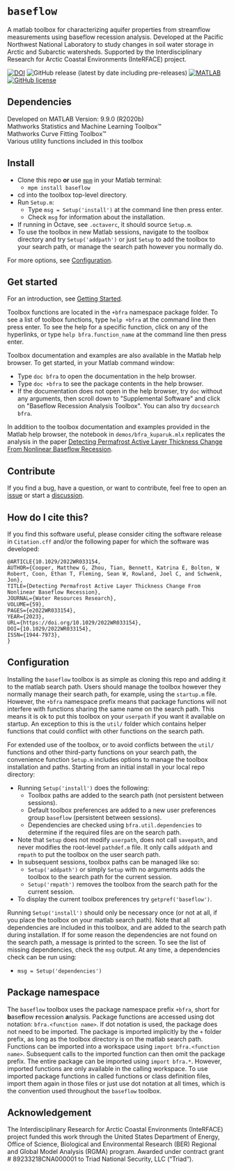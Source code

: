 # `baseflow`

A matlab toolbox for characterizing aquifer properties from streamflow measurements using baseflow recession analysis. Developed at the Pacific Northwest National Laboratory to study changes in soil water storage in Arctic and Subarctic watersheds. Supported by the Interdisciplinary Research for Arctic Coastal Environments (InteRFACE) project.

[![DOI](https://zenodo.org/badge/511647633.svg)](https://zenodo.org/badge/latestdoi/511647633) ![GitHub release (latest by date including pre-releases)](https://img.shields.io/github/v/release/mgcooper/baseflow?include_prereleases) [![MATLAB](https://github.com/mgcooper/baseflow/actions/workflows/ci.yml/badge.svg?branch=dev)](https://github.com/mgcooper/baseflow/actions/workflows/ci.yml) [![GitHub license](https://img.shields.io/github/license/mgcooper/baseflow)](https://github.com/mgcooper/baseflow/blob/main/LICENSE)

<!-- [![View baseflow on File Exchange](https://www.mathworks.com/matlabcentral/images/matlab-file-exchange.svg)](https://www.mathworks.com/matlabcentral/fileexchange/<insert final part of baseflow link here>) -->

## Dependencies

Developed on MATLAB Version: 9.9.0 (R2020b)  
Mathworks Statistics and Machine Learning Toolbox&trade;  
Mathworks Curve Fitting Toolbox&trade;  
Various utility functions included in this toolbox

## Install

- Clone this repo **or** use [`mpm`](http://mobeets.github.io/mpm/) in your Matlab terminal:
  - `mpm install baseflow`
- cd into the toolbox top-level directory.
- Run `Setup.m`:
  - Type `msg = Setup('install')` at the command line then press enter.
  - Check `msg` for information about the installation.
- If running in Octave, see `.octaverc`, it should source `Setup.m`.
- To use the toolbox in new Matlab sessions, navigate to the toolbox directory and try `Setup('addpath')` or just `Setup` to add the toolbox to your search path, or manage the search path however you normally do.

For more options, see [Configuration](#configuration).

## Get started

For an introduction, see [Getting Started](https://mgcooper.github.io/baseflow/).

Toolbox functions are located in the `+bfra` namespace package folder. To see a list of toolbox functions, type `help +bfra` at the command line then press enter. To see the help for a specific function, click on any of the hyperlinks, or type `help bfra.function_name` at the command line then press enter.

Toolbox documentation and examples are also available in the Matlab help browser. To get started, in your Matlab command window:

- Type `doc bfra` to open the documentation in the help browser.
- Type `doc +bfra` to see the package contents in the help browser.
- If the documentation does not open in the help browser, try `doc` without any arguments, then scroll down to "Supplemental Software" and click on "Baseflow Recession Analysis Toolbox". You can also try `docsearch bfra`.

In addition to the toolbox documentation and examples provided in the Matlab help browser, the notebook in `demos/bfra_kuparuk.mlx` replicates the analysis in the paper [Detecting Permafrost Active Layer Thickness Change From Nonlinear Baseflow Recession](https://doi.org/10.1029/2022WR033154).

## Contribute

If you find a bug, have a question, or want to contribute, feel free to open an [issue](https://github.com/mgcooper/baseflow/issues) or start a [discussion](https://github.com/mgcooper/baseflow/discussions).

<!-- Consider the [Style Guide](testbed/StyleGuide.md) before submitting. -->

## How do I cite this?

If you find this software useful, please consider citing the software release in `Citation.cff` and/or the following paper for which the software was developed:

    @ARTICLE{10.1029/2022WR033154,
    AUTHOR={Cooper, Matthew G, Zhou, Tian, Bennett, Katrina E, Bolton, W Robert, Coon, Ethan T, Fleming, Sean W, Rowland, Joel C, and Schwenk, Jon},
    TITLE={Detecting Permafrost Active Layer Thickness Change From Nonlinear Baseflow Recession},
    JOURNAL={Water Resources Research},
    VOLUME={59},
    PAGES={e2022WR033154},
    YEAR={2023},
    URL={https://doi.org/10.1029/2022WR033154},
    DOI={10.1029/2022WR033154},
    ISSN={1944-7973},
    }

## Configuration

Installing the `baseflow` toolbox is as simple as cloning this repo and adding it to the matlab search path. Users should manage the toolbox however they normally manage their search path, for example, using the `startup.m` file. However, the `+bfra` namespace prefix means that package functions will not interfere with functions sharing the same name on the search path. This means it is ok to put this toolbox on your `userpath` if you want it available on startup. An exception to this is the `util/` folder which contains helper functions that could conflict with other functions on the search path.

For extended use of the toolbox, or to avoid conflicts between the `util/` functions and other third-party functions on your search path, the convenience function `Setup.m` includes options to manage the toolbox installation and paths. Starting from an initial install in your local repo directory:

- Running `Setup('install')` does the following:
  - Toolbox paths are added to the search path (not persistent between sessions).
  - Default toolbox preferences are added to a new user preferences group `baseflow` (persistent between sessions).
  - Dependencies are checked using `bfra.util.dependencies` to determine if the required files are on the search path.
- Note that `Setup` does not modify `userpath`, does not call `savepath`, and never modifies the root-level `pathdef.m` file. It only calls `addpath` and `rmpath` to put the toolbox on the user search path.
- In subsequent sessions, toolbox paths can be managed like so:
  - `Setup('addpath')` or simply `Setup` with no arguments adds the toolbox to the search path for the current session.
  - `Setup('rmpath')` removes the toolbox from the search path for the current session.
- To display the current toolbox preferences try `getpref('baseflow')`.

Running `Setup('install')` should only be necessary once (or not at all, if you place the toolbox on your matlab search path). Note that all dependencies are included in this toolbox, and are added to the search path during installation. If for some reason the dependencies are not found on the search path, a message is printed to the screen. To see the list of missing dependencies, check the `msg` output. At any time, a dependencies check can be run using:

- `msg = Setup('dependencies')`

<!-- After installation, if Matlab is closed, the package will not be on the search path the next time Matlab is opened, unless the package folder is added to the search path on startup. For example, if the package parent folder is placed in the `userpath` folder, then it should be available on startup. Or, if a statement is added to the user `startup.m` file such as: `addpath(genpath(/full/path/to/this/package))`, that will add the package parent folder and subfolders to the search path.

This can also be accomplished using the provided `Setup()` function:
- Running `Setup()` with no arguments is equivalent to `Setup('addpath')`.

See `Setup.m` for additional configuration options -->

## Package namespace

The `baseflow` toolbox uses the package namespace prefix `+bfra`, short for **b**ase**f**low **r**ecession **a**nalysis. Package functions are accessed using dot notation: `bfra.<function name>`. If dot notation is used, the package does not need to be imported. The package is imported implicitly by the `+` folder prefix, as long as the toolbox directory is on the matlab search path. Functions can be imported into a workspace using `import bfra.<function name>`. Subsequent calls to the imported function can then omit the package prefix. The entire package can be imported using `import bfra.*`. However, imported functions are only available in the calling workspace. To use imported package functions in called functions or class definition files, import them again in those files or just use dot notation at all times, which is the convention used throughout the `baseflow` toolbox.

<!-- If any other `+bfra` packages exist on the search path, functions in all packages share the `+bfra` namespace, similar to a [python namespace package](https://packaging.python.org/en/latest/guides/packaging-namespace-packages/) -->

## Acknowledgement

The Interdisciplinary Research for Arctic Coastal Environments (InteRFACE) project funded this work through the United States Department of Energy, Office of Science, Biological and Environmental Research (BER) Regional and Global Model Analysis (RGMA) program. Awarded under contract grant #  89233218CNA000001 to Triad National Security, LLC (“Triad”).

<!-- `doc bfra` brings up the Contents pane in a small help box rather than the extended documentation in the help browser, try `doc` without any arguments, then scroll down to "Supplemental Software" and click on "Baseflow Recession Analysis Toolbox". Alternatively, try `docsearch bfra` to bring up the search results in the help browser. This is a known issue that may occur if the version of Matlab used to generate the documentation differs from the version running locally. -->

<!-- ```shell
git clone https://github.com/mgcooper/baseflow.git baseflow
cd baseflow
/Applications/MATLAB_R2020b.app/bin/matlab -nodisplay -nosplash -nodesktop -r "run('Setup.m');exit;" | tail -n +11
``` -->

<!-- ## Detailed information

Baseflow recession analysis is a set of methods in hydrologic science used to estimate aquifer properties from streamflow measurements. Properties that cannot be observed, such as hydraulic conductivity, are inferred from something that can be observed, such as streamflow. The underlying theory is based on solutions to the one-dimensional (lateral) groundwater flow equation ("Boussinesq equation"). 

The theory makes various strong assumptions, including that the aquifer extent is much larger in the lateral direction than the vertical, and that capillarity can be ignored or parameterized by the concept of 'drainable porosity'. This reduces the three-dimensional Richard's equation to one dimension and eliminates unsaturated flow considerations. The theory has been validated with laboratory experiments and may work better than you expect. When applied to entire catchments ("watersheds"), the theory becomes an effective one, meaning the inferred properties are those that give the same solution to the Boussinesq equation that one would obtain for a single hillslope with those same properties and geometric similarity. 
-->